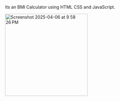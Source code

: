 Its an BMI Calculator using HTML CSS and JavaScript.

<img width="269" alt="Screenshot 2025-04-06 at 9 58 26 PM" src="https://github.com/user-attachments/assets/02b9e2d8-5650-4159-bbed-9b69e08e9f8b" />
